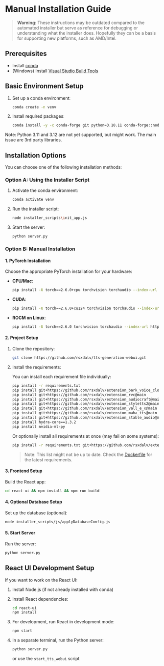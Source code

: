 # Manual Installation Guide

> **Warning**: These instructions may be outdated compared to the automated installer but serve as reference for debugging or understanding what the installer does. Hopefully they can be a basis for supporting new platforms, such as AMD/Intel.

## Prerequisites

- Install [conda](https://docs.conda.io/projects/conda/en/latest/user-guide/install/index.html)
- (Windows) Install [Visual Studio Build Tools](https://visualstudio.microsoft.com/visual-cpp-build-tools/)

## Basic Environment Setup

1. Set up a conda environment:
   ```bash
   conda create -n venv
   ```

2. Install required packages:
   ```bash
   conda install -y -c conda-forge git python=3.10.11 conda-forge::nodejs=22.9.0 conda conda-forge::uv=0.4.17 ninja conda-forge::postgresql=16.4 conda-forge::vswhere "conda-forge::ffmpeg=4.4.2[build=lgpl*]"
   ```

Note: Python 3.11 and 3.12 are not yet supported, but might work. The main issue are 3rd party libraries.

## Installation Options

You can choose one of the following installation methods:

### Option A: Using the Installer Script

1. Activate the conda environment:
   ```bash
   conda activate venv
   ```

2. Run the installer script:
   ```bash
   node installer_scripts\init_app.js
   ```

3. Start the server:
   ```bash
   python server.py
   ```

### Option B: Manual Installation

#### 1. PyTorch Installation

Choose the appropriate PyTorch installation for your hardware:

- **CPU/Mac**:
  ```bash
  pip install -U torch==2.6.0+cpu torchvision torchaudio --index-url https://download.pytorch.org/whl/cpu
  ```

- **CUDA**:
  ```bash
  pip install -U torch==2.6.0+cu124 torchvision torchaudio --index-url https://download.pytorch.org/whl/cu124
  ```

- **ROCM on Linux**:
  ```bash
  pip install -U torch==2.6.0 torchvision torchaudio --index-url https://download.pytorch.org/whl/rocm6.0
  ```

#### 2. Project Setup

1. Clone the repository:
   ```bash
   git clone https://github.com/rsxdalv/tts-generation-webui.git
   ```

2. Install the requirements:

   You can install each requirement file individually:
   ```bash
   pip install -r requirements.txt
   pip install git+https://github.com/rsxdalv/extension_bark_voice_clone@main
   pip install git+https://github.com/rsxdalv/extension_rvc@main
   pip install git+https://github.com/rsxdalv/extension_audiocraft@main
   pip install git+https://github.com/rsxdalv/extension_styletts2@main
   pip install git+https://github.com/rsxdalv/extension_vall_e_x@main
   pip install git+https://github.com/rsxdalv/extension_maha_tts@main
   pip install git+https://github.com/rsxdalv/extension_stable_audio@main
   pip install hydra-core==1.3.2
   pip install nvidia-ml-py
   ```

   Or optionally install all requirements at once (may fail on some systems):
   ```bash
   pip install -r requirements.txt git+https://github.com/rsxdalv/extension_audiocraft@main git+https://github.com/rsxdalv/extension_bark_voice_clone@main git+https://github.com/rsxdalv/extension_maha_tts@main git+https://github.com/rsxdalv/extension_rvc@main git+https://github.com/rsxdalv/extension_stable_audio@main git+https://github.com/rsxdalv/extension_styletts2@main git+https://github.com/rsxdalv/extension_vall_e_x@main hydra-core==1.3.2 nvidia-ml-py
   ```

   > Note: This list might not be up to date. Check the [Dockerfile](https://github.com/rsxdalv/tts-generation-webui/blob/main/Dockerfile#L39-L40) for the latest requirements.

#### 3. Frontend Setup

Build the React app:
```bash
cd react-ui && npm install && npm run build
```

#### 4. Optional Database Setup

Set up the database (optional):
```bash
node installer_scripts/js/applyDatabaseConfig.js
```

#### 5. Start Server

Run the server:
```bash
python server.py
```

## React UI Development Setup

If you want to work on the React UI:

1. Install Node.js (if not already installed with conda)

2. Install React dependencies:
   ```bash
   cd react-ui
   npm install
   ```

3. For development, run React in development mode:
   ```bash
   npm start
   ```

4. In a separate terminal, run the Python server:
   ```bash
   python server.py
   ```
   or use the `start_tts_webui` script
